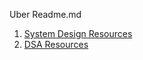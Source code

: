 Uber Readme.md

1. [System Design Resources](https://github.com/nits2010/DataStructureAlgo/blob/preparation-2025/DSA_Resoureces.md)
2. [DSA Resources](https://github.com/nits2010/DataStructureAlgo/blob/preparation-2025/System_Design_Resoureces.md)

